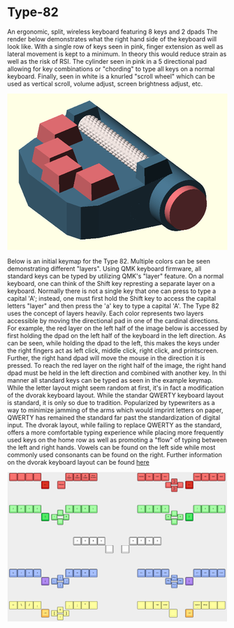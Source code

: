 # Type-82
An ergonomic, split, wireless keyboard featuring 8 keys and 2 dpads
The render below demonstrates what the right hand side of the keyboard will look like. With a single row of keys seen in pink, finger extension as well as lateral movement is kept to a minimum. In theory this would reduce strain as well as the risk of RSI. The cylinder seen in pink in a 5 directional pad allowing for key combinations or "chording" to type all keys on a normal keyboard. Finally, seen in white is a knurled "scroll wheel" which can be used as vertical scroll, volume adjust, screen brightness adjust, etc.

![Right Half](./images/right-hand.png)

Below is an initial keymap for the Type 82. Multiple colors can be seen demonstrating different "layers". Using QMK keyboard firmware, all standard keys can be typed by utilizing QMK's "layer" feature. On a normal keyboard, one can think of the Shift key represting a separate layer on a keyboard. Normally there is not a single key that one can press to type a capital 'A'; instead, one must first hold the Shift key to access the capital letters "layer" and then press the 'a' key to type a capital 'A'. 
The Type 82 uses the concept of layers heavily. Each color represents two layers accessible by moving the directional pad in one of the cardinal directions. For example, the red layer on the left half of the image below is accessed by first holding the dpad on the left half of the keyboard in the left direction. As can be seen, while holding the dpad to the left, this makes the keys under the right fingers act as left click, middle click, right click, and printscreen. Further, the right hand dpad will move the mouse in the direction it is pressed. To reach the red layer on the right half of the image, the right hand dpad must be held in the left direction and combined with another key. In thi manner all standard keys can be typed as seen in the example keymap.
While the letter layout might seem random at first, it's in fact a modification of the dvorak keyboard layout. While the standar QWERTY keyboard layout is standard, it is only so due to tradition. Popularized by typewriters as a way to minimize jamming of the arms which would imprint letters on paper, QWERTY has remained the standard far past the standardization of digital input. The dvorak layout, while failing to replace QWERTY as the standard, offers a more comfortable typing experience while placing more frequently used keys on the home row as well as promoting a "flow" of typing between the left and right hands. Vowels can be found on the left side while most commonly used consonants can be found on the right. Further information on the dvorak keyboard layout can be found [here](https://en.wikipedia.org/wiki/Dvorak_keyboard_layout)

![Type 82 Key Layout](./images/keymap.png)
